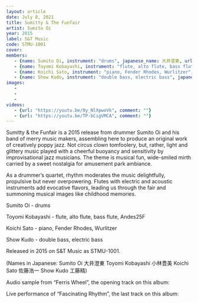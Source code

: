 ```yaml
---
layout: article
date: July 8, 2021
title: Sumitty & The Funfair
artist: Sumito Oi
year: 2015
label: S&T Music
code: STMU-1001
cover: 
members:
   - {name: Sumito Oi, instrument: "drums", japanese_name: 大井澄東, url: "https://www.sumitooi.com"}
   - {name: Toyomi Kobayashi, instrument: "flute, alto flute, bass flute, Andes25F", japanese_name: 小林豊美}
   - {name: Koichi Sato, instrument: "piano, Fender Rhodes, Wurlitzer", japanese_name: 佐藤浩一}
   - {name: Show Kudo, instrument: "double bass, electric bass", japanese_name: 工藤精}
images:
   - 
   - 
   - 
videos: 
   - {url: "https://youtu.be/0y_NlXpwoVk", comment: ""}
   - {url: "https://youtu.be/TP-bCigVMCA", comment: ""}
---
```



Sumitty & the Funfair is a 2015 release from drummer Sumito Oi and his band of merry music makers, assembling here to produce an original work of creatively poppy jazz. Not circus clown tomfoolery, but, rather, light and glittery music played with a cheerful buoyancy and sensitivity by improvisational jazz musicians. The theme is musical fun, wide-smiled mirth carried by a sweet nostalgia for amusement park ambiance.





As a drummer’s quartet, rhythm moderates the music delightfully, propulsive but never overpowering. Flutes with electric and acoustic instruments add evocative flavors, leading us through the fair and summoning musical images like childhood memories.



Sumito Oi - drums

Toyomi Kobayashi - flute, alto flute, bass flute, Andes25F

Koichi Sato - piano, Fender Rhodes, Wurlitzer

Show Kudo - double bass, electric bass

Released in 2015 on S&T Music as STMU-1001.

(Names in Japanese: Sumito Oi 大井澄東 Toyomi Kobayashi 小林豊美 Koichi Sato 佐藤浩一 Show Kudo 工藤精)

Audio sample from “Ferris Wheel”, the opening track on this album:

Live performance of “Fascinating Rhythm”, the last track on this album:




